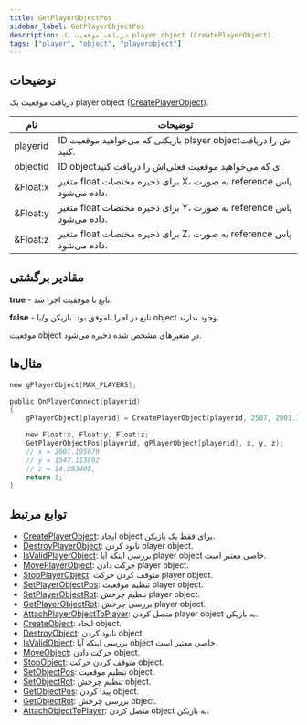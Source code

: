 ```yaml
---
title: GetPlayerObjectPos
sidebar_label: GetPlayerObjectPos
description: دریافت موقعیت یک player object (CreatePlayerObject).
tags: ["player", "object", "playerobject"]
---
```


## توضیحات

دریافت موقعیت یک player object ([CreatePlayerObject](CreatePlayerObject)).

| نام     | توضیحات                                                               |
| -------- | ------------------------------------------------------------------------- |
| playerid | ID بازیکنی که می‌خواهید موقعیت player objectش را دریافت کنید.          |
| objectid | ID objectی که می‌خواهید موقعیت فعلی‌اش را دریافت کنید.                   |
| &Float:x | متغیر float برای ذخیره مختصات X، به صورت reference پاس داده می‌شود. |
| &Float:y | متغیر float برای ذخیره مختصات Y، به صورت reference پاس داده می‌شود. |
| &Float:z | متغیر float برای ذخیره مختصات Z، به صورت reference پاس داده می‌شود. |

## مقادیر برگشتی

**true** - تابع با موفقیت اجرا شد.

**false** - تابع در اجرا ناموفق بود. بازیکن و/یا object وجود ندارند.

موقعیت object در متغیرهای مشخص شده ذخیره می‌شود.

## مثال‌ها

```c
new gPlayerObject[MAX_PLAYERS];

public OnPlayerConnect(playerid)
{
    gPlayerObject[playerid] = CreatePlayerObject(playerid, 2587, 2001.195679, 1547.113892, 14.283400, 0.0, 0.0, 96.0);

    new Float:x, Float:y, Float:z;
    GetPlayerObjectPos(playerid, gPlayerObject[playerid], x, y, z);
    // x = 2001.195679
    // y = 1547.113892
    // z = 14.283400,
    return 1;
}
```

## توابع مرتبط

- [CreatePlayerObject](CreatePlayerObject): ایجاد object برای فقط یک بازیکن.
- [DestroyPlayerObject](DestroyPlayerObject): نابود کردن player object.
- [IsValidPlayerObject](IsValidPlayerObject): بررسی اینکه آیا player object خاصی معتبر است.
- [MovePlayerObject](MovePlayerObject): حرکت دادن player object.
- [StopPlayerObject](StopPlayerObject): متوقف کردن حرکت player object.
- [SetPlayerObjectPos](SetPlayerObjectPos): تنظیم موقعیت player object.
- [SetPlayerObjectRot](SetPlayerObjectRot): تنظیم چرخش player object.
- [GetPlayerObjectRot](GetPlayerObjectRot): بررسی چرخش player object.
- [AttachPlayerObjectToPlayer](AttachPlayerObjectToPlayer): متصل کردن player object به بازیکن.
- [CreateObject](CreateObject): ایجاد object.
- [DestroyObject](DestroyObject): نابود کردن object.
- [IsValidObject](IsValidObject): بررسی اینکه آیا object خاصی معتبر است.
- [MoveObject](MoveObject): حرکت دادن object.
- [StopObject](StopObject): متوقف کردن حرکت object.
- [SetObjectPos](SetObjectPos): تنظیم موقعیت object.
- [SetObjectRot](SetObjectRot): تنظیم چرخش object.
- [GetObjectPos](GetObjectPos): پیدا کردن object.
- [GetObjectRot](GetObjectRot): بررسی چرخش object.
- [AttachObjectToPlayer](AttachObjectToPlayer): متصل کردن object به بازیکن.